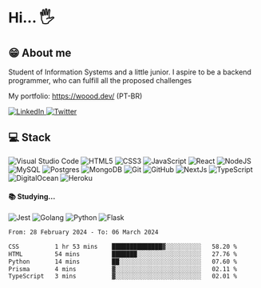 # Hi... 🖐
## 😁 About me
Student of Information Systems and a little junior. I aspire to be a backend programmer, who can fulfill all the proposed challenges

My portfolio: https://woood.dev/ (PT-BR)

<a target="_blank" href="https://www.linkedin.com/in/gusgd/">
  <img alt="LinkedIn" src="https://img.shields.io/badge/linkedin-%230077B5.svg?&style=for-the-badge&logo=linkedin&logoColor=white">
</a>
<a target="_blank" href="https://twitter.com/Di3Gustavo">
  <img alt="Twitter" src="https://img.shields.io/badge/@Di3Gustavo-%231DA1F2.svg?&style=for-the-badge&logo=Twitter&logoColor=white">
</a> 
 

## 💻 Stack
<img alt="Visual Studio Code" src="https://img.shields.io/badge/VisualStudioCode-0078d7.svg?style=for-the-badge&logo=visual-studio-code&logoColor=white"/> <img alt="HTML5" src="https://img.shields.io/badge/html5-%23E34F26.svg?&style=for-the-badge&logo=html5&logoColor=white"/> <img alt="CSS3" src="https://img.shields.io/badge/css3-%231572B6.svg?&style=for-the-badge&logo=css3&logoColor=white"/> <img alt="JavaScript" src="https://img.shields.io/badge/javascript-%23323330.svg?&style=for-the-badge&logo=javascript&logoColor=%23F7DF1E"/> <img alt="React" src="https://img.shields.io/badge/react-%2320232a.svg?&style=for-the-badge&logo=react&logoColor=%2361DAFB"/> <img alt="NodeJS" src="https://img.shields.io/badge/node.js-%2343853D.svg?&style=for-the-badge&logo=node.js&logoColor=white"/> <img alt="MySQL" src="https://img.shields.io/badge/mysql-%2300f.svg?&style=for-the-badge&logo=mysql&logoColor=white"/> <img alt="Postgres" src ="https://img.shields.io/badge/postgres-%23316192.svg?&style=for-the-badge&logo=postgresql&logoColor=white"/> <img alt="MongoDB" src ="https://img.shields.io/badge/MongoDB-%234ea94b.svg?&style=for-the-badge&logo=mongodb&logoColor=white"/> <img alt="Git" src="https://img.shields.io/badge/git-%23F05033.svg?style=for-the-badge&logo=git&logoColor=white"/> <img alt="GitHub" src="https://img.shields.io/badge/github-%23121011.svg?style=for-the-badge&logo=github&logoColor=white"/> <img alt="NextJs" src="https://img.shields.io/badge/Next-black?style=for-the-badge&logo=next.js&logoColor=white"/> <img alt="TypeScript" src="https://img.shields.io/badge/typescript-%23007ACC.svg?&style=for-the-badge&logo=typescript&logoColor=white"/> <img alt="DigitalOcean" src="https://img.shields.io/badge/Digital Ocean-0080FF?style=for-the-badge&logo=digitalocean&logoColor=white" /> <img alt="Heroku" src="https://img.shields.io/badge/Heroku-430098?style=for-the-badge&logo=heroku&logoColor=white" />

#### 📚 Studying...
<img alt="Jest" src="https://img.shields.io/badge/-jest-%23C21325?&style=for-the-badge&logo=jest&logoColor=white"/> <img alt="Golang" src="https://img.shields.io/badge/go-%2300ADD8.svg?style=for-the-badge&logo=go&logoColor=white" />  <img alt="Python" src="https://img.shields.io/badge/Python-FFD43B?style=for-the-badge&logo=python&logoColor=blue" /> <img alt="Flask" src="https://img.shields.io/badge/Flask-000000?style=for-the-badge&logo=flask&logoColor=white" />
 <!-- 
## 😎 Stats
Stats   | Top Langs
--------- | ------
[![Anurag's github stats](https://github-readme-stats.vercel.app/api?username=GustavoGomesDias&theme=dracula)](https://github.com/anuraghazra/github-readme-stats) | [![Top Langs](https://github-readme-stats.vercel.app/api/top-langs/?username=GustavoGomesDias)]
-->

<!--START_SECTION:waka-->

```txt
From: 28 February 2024 - To: 06 March 2024

CSS          1 hr 53 mins    ██████████████▓░░░░░░░░░░   58.20 %
HTML         54 mins         ███████░░░░░░░░░░░░░░░░░░   27.76 %
Python       14 mins         ██░░░░░░░░░░░░░░░░░░░░░░░   07.60 %
Prisma       4 mins          ▓░░░░░░░░░░░░░░░░░░░░░░░░   02.11 %
TypeScript   3 mins          ▓░░░░░░░░░░░░░░░░░░░░░░░░   02.01 %
```

<!--END_SECTION:waka-->
